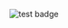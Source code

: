 ![test badge](https://github.com/Zodiase/simple-container-service-daemon/actions/workflows/test-dev.yml/badge.svg)
